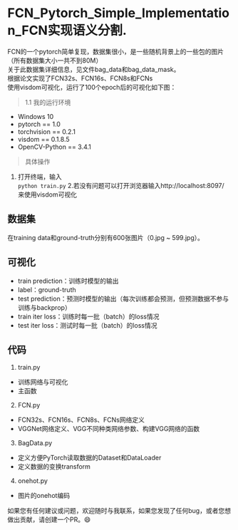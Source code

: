 # FCN_Pytorch_Simple_Implementation_FCN实现语义分割.

FCN的一个pytorch简单复现，数据集很小，是一些随机背景上的一些包的图片（所有数据集大小一共不到80M）  
关于此数据集详细信息，见文件bag_data和bag_data_mask。  
根据论文实现了FCN32s、FCN16s、FCN8s和FCNs  
使用visdom可视化，运行了100个epoch后的可视化如下图：
>1.1 我的运行环境  
- Windows 10
- pytorch == 1.0
- torchvision == 0.2.1
- visdom == 0.1.8.5
- OpenCV-Python == 3.4.1
>具体操作
1. 打开终端，输入  
```python train.py```
2.若没有问题可以打开浏览器输入http://localhost:8097/ 来使用visdom可视化

## 数据集
在training data和ground-truth分别有600张图片（0.jpg ~ 599.jpg）。
## 可视化
- train prediction：训练时模型的输出
- label：ground-truth
- test prediction：预测时模型的输出（每次训练都会预测，但预测数据不参与训练与backprop）
- train iter loss：训练时每一批（batch）的loss情况
- test iter loss：测试时每一批（batch）的loss情况
## 代码
1. train.py
- 训练网络与可视化
- 主函数
2. FCN.py
- FCN32s、FCN16s、FCN8s、FCNs网络定义
- VGGNet网络定义、VGG不同种类网络参数、构建VGG网络的函数
3. BagData.py
- 定义方便PyTorch读取数据的Dataset和DataLoader
- 定义数据的变换transform
4. onehot.py
- 图片的onehot编码  

如果您有任何建议或问题，欢迎随时与我联系，如果您发现了任何bug，或者您想做出贡献，请创建一个PR。:smile:
